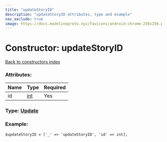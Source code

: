 ```yaml
---
title: "updateStoryID"
description: "updateStoryID attributes, type and example"
nav_exclude: true
image: https://docs.madelineproto.xyz/favicons/android-chrome-256x256.png
---
```

# Constructor: updateStoryID  
[Back to constructors index](/API_docs/constructors/index.html)



### Attributes:

| Name     |    Type       | Required |
|----------|---------------|----------|
|id|[int](/API_docs/types/int.html) | Yes|



### Type: [Update](/API_docs/types/Update.html)


### Example:

```
$updateStoryID = ['_' => 'updateStoryID', 'id' => int];
```  
